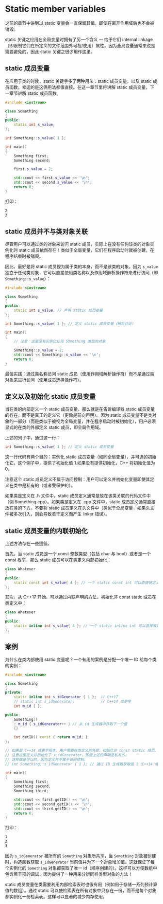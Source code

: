 # Static member variables

之前的章节中讲到过 static 变量会一直保留其值，即使在离开作用域后也不会被销毁。

static 关键之应用在全局变量时拥有了另一个含义 -- 给予它们 internal linkage（即限制它们在所定义的文件范围外可视/使用）属性。因为全局变量通常来说是需要避免的，因此 static 关键之很少用作这里。

## static 成员变量

在应用于类的时候，static 关键字多了两种用法：static 成员变量，以及 static 成员函数。幸运的是这俩用法都很直接。在这一章节里将讲解 static 成员变量，下一章节讲解 static 成员函数。

```cpp
#include <iostream>

class Something
{
public:
    static int s_value;
};

int Something::s_value{ 1 };

int main()
{
    Something first;
    Something second;

    first.s_value = 2;

    std::cout << first.s_value << '\n';
    std::cout << second.s_value << '\n';
    return 0;
}
```

打印：

```txt
2
2
```

## static 成员并不与类对象关联

尽管用户可以通过类的对象来访问 static 成员，实际上在没有任何该类的对象实例化时 static 成员依然存在！类似于全局变量，它们在程序启动时就被创建，在程序结束时被销毁。

因此，最好是将 static 成员视为属于类的本身，而不是该类的对象。因为 `s_value` 独立于任何类对象，它可以直接使用类名称以及作用域解析操作符来进行访问（即 `Something::s_value`）：

```cpp
#include <iostream>

class Something
{
public:
    static int s_value; // 声明 static 成员变量
};

int Something::s_value{ 1 }; // 定义 static 成员变量（稍后讨论）

int main()
{
    // 注意：这里没有实例化任何 Something 类型的对象

    Something::s_value = 2;
    std::cout << Something::s_value << '\n';
    return 0;
}
```

最佳实践：通过类名称访问 static 成员（使用作用域解析操作符）而不是通过类对象来进行访问（使用成员选择操作符）。

## 定义以及初始化 static 成员变量

当在类的内部定义一个 static 成员变量，那么就是在告诉编译器 static 成员变量的存在，而不是真正的定义它（更像是前向声明）。因为 static 成员变量不是类对象的一部分（而是类似于被视为全局变量，并在程序启动时被初始化），用户必须显式的在类的外部定义 static 成员，即全局作用域。

上述的列子中，通过这一行：

```cpp
int Something::s_value{ 1 }; // 定义 static 成员变量
```

这一行代码有两个目的：实例化 static 成员变量（如同全局变量），并可选的初始化它。这个例子中，提供了初始化值 1.如果没有提供初始化，C++ 将初始化值为 0。

注意这个 static 成员定义不属于访问控制：用户可以定义并初始化变量即使其定义在类中是私有的（或者受保护的）。

如果类是定义在 .h 文件中，static 成员定义通常是放在该类关联的代码文件中（例 Something.cpp）。如果类是定义在 .cpp 文件中，static 成员定义通常直接放在类的下方。不要将 static 成员定义在头文件中（类似于全局变量，如果头文件被多次引入，则会导致若干定义而产生 linker 错误）。

## static 成员变量的内联初始化

上述方法存在一些捷径。

首先，当 static 成员是一个 const 整数类型（包括 char 与 bool）或者是一个 const 枚举，那么 static 成员可以在类定义内部初始化：

```cpp
class Whatever
{
public:
    static const int s_value{ 4 }; // 一个 static const int 可以直接被定义以及初始化
};
```

其次，从 C++17 开始，可以通过内联声明的方法，初始化非 const static 成员在类定义中：

```cpp
class Whatever
{
public:
    static inline int s_value{ 4 }; // 一个 static inline int 可以直接被定义以及初始化（C++17）
};
```

## 案例

为什么在类内部使用 static 变量呢？一个有用的案例是分配一个唯一 ID 给每个类的实例：

```cpp
#include <iostream>

class Something
{
private:
    static inline int s_idGenerator { 1 };  // C++17
    // static int s_idGenerator;            // C++14 或更早
    int m_id { };

public:
    Something()
    : m_id { s_idGenerator++ } // 从 id 生成器中获取下一个值
    {}

    int getID() const { return m_id; }
};

// 如果是 C++14 或更早版本，用户需要在类定义的外部，初始化非 const static 成员。
// 注意这里定义并初始化了 s_idGenerator，即使上述的声明是私有的。
// 这样做是可以的，因为定义并不属于访问控制。
// int Something::s_idGenerator { 1 }; // 通过 ID 生成器获取值 1（C++14 或更早版本）

int main()
{
    Something first;
    Something second;
    Something third;

    std::cout << first.getID() << '\n';
    std::cout << second.getID() << '\n';
    std::cout << third.getID() << '\n';
    return 0;
}
```

打印：

```txt
1
2
3
```

因为 `s_idGenerator` 被所有的 `Something` 对象所共享，当 `Something` 对象被创建时，构造函数获取 `s_idGenerator` 当前值并为下一个对象增加值。这就保证了每个实例化的 `Something` 对象都获取了唯一 id（顺序创建的）。这样可以方便数组中包含若干项的调试，因为提供了一种用来分辨同样类型对象的方法！

static 成员变量在类需要利用内部检索表时也很有用（例如用于存储一系列预计算值的数组）。通过 static 可以使检索表在所有对象中只存在一份，而不是每个对象都实例化一份检索表。这样可以显著的减少内存使用。
